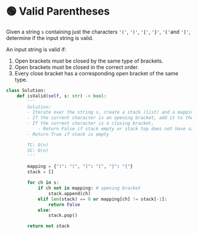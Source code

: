 # 🟢 Valid Parentheses

Given a string `s` containing just the characters `'('`, `')'`, `'{'`, `'}'`, `'['`and `']'`, determine if the input string is valid.

An input string is valid if:

1. Open brackets must be closed by the same type of brackets.
2. Open brackets must be closed in the correct order.
3. Every close bracket has a corresponding open bracket of the same type.

```python
class Solution:
    def isValid(self, s: str) -> bool:
        '''
        Solution:
        - Iterate over the string s, create a stack (list) and a mapping with closing brackets as keys
        - If the current character is an opening bracket, add it to the stack
        - If the current character is a closing bracket, 
            - Return False if stack empty or stack top does not have same opening bracket
        - Return True if stack is empty

        TC: O(n)
        SC: O(n)
        '''

        mapping = {")": "(", "]": "[", "}": "{"}
        stack = []

        for ch in s: 
            if ch not in mapping: # opening bracket
                stack.append(ch)
            elif len(stack) == 0 or mapping[ch] != stack[-1]:
                return False
            else:
                stack.pop()

        return not stack
```
